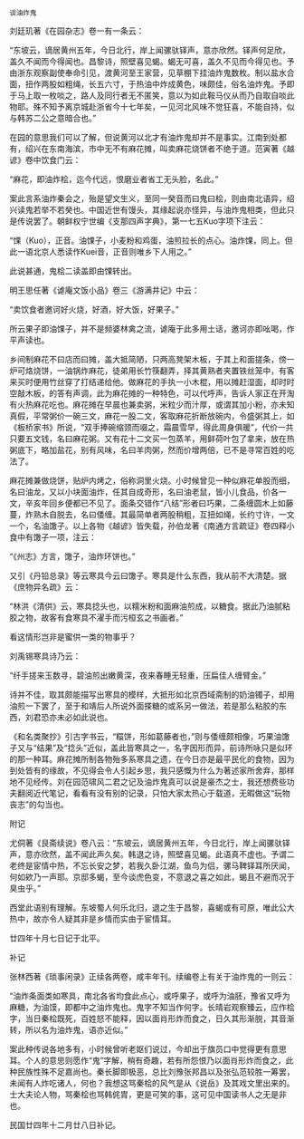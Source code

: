    谈油炸鬼 

   刘廷玑著《在园杂志》卷一有一条云：

   “东坡云，谪居黄州五年，今日北行，岸上闻骡驮铎声，意亦欣然。铎声何足欣，盖久不闻而今得闻也。昌黎诗，照壁喜见蝎。蝎无可喜，盖久不见而今得见也。予由浙东观察副使奉命引见，渡黄河至王家营，见草棚下挂油炸鬼数枚。制以盐水合面，扭作两股如粗绳，长五六寸，于热油中炸成黄色，味颇佳，俗名油炸鬼。予即于马上取一枚啖之，路人及同行者无不匿笑，意以为如此鞍马仪从而乃自取自啖此物耶。殊不知予离京城赴浙省今十七年矣，一见河北风味不觉狂喜，不能自持，似与韩苏二公之意暗合也。”

   在园的意思我们可以了解，但说黄河以北才有油炸鬼却并不是事实。江南到处都有，绍兴在东南海滨，市中无不有麻花摊，叫卖麻花烧饼者不绝于道。范寅著《越谚》卷中饮食门云：

   “麻花，即油炸桧，迄今代远，恨磨业者省工无头脸，名此。”

   案此言系油炸秦会之，殆是望文生义，至同一癸音而曰鬼曰桧，则由南北语异，绍兴读鬼若举不若癸也。中国近世有馒头，其缘起说亦怪异，与油炸鬼相类，但此只是传说罢了。朝鲜权宁世编《支那四声字典》，第一七五Kuo字项下注云：

   “馃（Kuo），正音。油馃子，小麦粉和鸡蛋，油煎拉长的点心。油炸馃，同上。但此一语北京人悉读作Kuei音，正音则唯乡下人用之。”

   此说甚通，鬼桧二读盖即由馃转出。

   明王思任著《谑庵文饭小品》卷三《游满井记》中云：

   “卖饮食者邀诃好火烧，好酒，好大饭，好果子。”

   所云果子即油馃子，并不是频婆林禽之流，谑庵于此多用土话，邀诃亦即吆喝，作平声读也。

   乡间制麻花不曰店而曰摊，盖大抵简陋，只两高凳架木板，于其上和面搓条，傍一炉可烙烧饼，一油锅炸麻花，徒弟用长竹筷翻弄，择其黄熟者夹置铁丝笼中，有客来买时便用竹丝穿了打结递给他。做麻花的手执一小木棍，用以摊赶湿面，却时时空敲木板，的答有声调，此为麻花摊的一种特色，可以代呼声，告诉人家正在开淘有火热麻花吃也。麻花摊在早晨也兼卖粥，米粒少而汁厚，或谓其加小粉，亦未知真假，平常粥价一碗三文，麻花一股二文，客取麻花折断放碗内，令盛粥其上，如《板桥家书》所说，“双手捧碗缩颈而啜之，霜晨雪早，得此周身俱暖”，代价一共只要五文钱，名曰麻花粥。又有花十二文买一包蒸羊，用鲜荷叶包了拿来，放在热粥底下，略加盐花，别有风味，名曰羊肉粥，然而价增两倍，已不是寻常百姓的吃法了。

   麻花摊兼做烧饼，贴炉内烤之，俗称洞里火烧。小时候曾见一种似麻花单股而细，名曰油龙，又以小块面油炸，任其自成奇形，名曰油老鼠，皆小儿食品，价各一文，辛亥年回乡便都已不见了。面条交错作“八结”形者曰巧果，二条缠圆木上如藤蔓，炸熟木自脱去，名曰倭缠。其最简单者两股稍粗，互扭如绳，长约寸许，一文一个，名油馓子。以上各物《越谚》皆失载，孙伯龙著《南通方言疏证》卷四释小食中有馓子一项，注云：

   “《州志》方言，馓子，油炸环饼也。”

   又引《丹铅总录》等云寒具今云曰馓子。寒具是什么东西，我从前不大清楚。据《庶物异名疏》云：

   “林洪《清供》云，寒具捻头也，以糯米粉和面麻油煎成，以糖食。据此乃油腻粘胶之物，故客有食寒具不濯手而污桓玄之书画者。”

   看这情形岂非是蜜供一类的物事乎？

   刘禹锡寒具诗乃云：

   “纤手搓来玉数寻，碧油煎出嫩黄深，夜来春睡无轻重，压扁佳人缠臂金。”

   诗并不佳，取其颇能描写出寒具的模样，大抵形如北京西域斋制的奶油镯子，却用油煎一下罢了，至于和靖后人所说外面搽糖的或系另一做法，若是那么粘胶的东西，刘君恐亦未必如此说也。

   《和名类聚抄》引古字书云，“糫饼，形如葛藤者也，”则与倭缠颇相像，巧果油馓子又与“结果”及“捻头”近似，盖此皆寒具之一，名字因形而异，前诗所咏只是似环的那一种耳。麻花摊所制各物殆多系寒具之遗，在今日亦是最平民化的食物，因为到处皆有的缘故，不见得会令人引起乡思，我只感慨为什么为著述家所舍弃，那样地不见经传。刘在园范啸风二君之记及油炸鬼真可以说是豪杰之士，我还想费些功夫翻阅近代笔记，看看有没有别的记录，只怕大家太热心于载道，无暇做这“玩物丧志”的勾当也。

   附记

   尤侗著《艮斋续说》卷八云：“东坡云，谪居黄州五年，今日北行，岸上闻骡驮铎声，意亦欣然，盖不闻此声久矣。韩退之诗，照壁喜见蝎。此语真不虚也。予谓二老终是宦情中热，不忘长安之梦，若我久卧江湖，鱼鸟为侣，骡马鞞铎耳所厌闻，何如欸乃一声耶。京邸多蝎，至今谈虎色变，不意退之喜之如此，蝎且不避而况于臭虫乎。”

   西堂此语别有理解。东坡蜀人何乐北归，退之生于昌黎，喜蝎或有可原，唯此公大热中，故亦令人疑其非是乡情而实由于宦情耳。

   廿四年十月七日记于北平。

   补记

   张林西著《琐事闲录》正续各两卷，咸丰年刊。续编卷上有关于油炸鬼的一则云：

   “油炸条面类如寒具，南北各省均食此点心，或呼果子，或呼为油胚，豫省又呼为麻糖，为油馍，即都中之油炸鬼也。鬼字不知当作何字。长晴岩观察臻云，应作桧字，当日秦桧既死，百姓怒不能释，因以面肖形炸而食之，日久其形渐脱，其音渐转，所以名为油炸鬼，语亦近似。”

   案此种传说各地多有，小时候曾听老妪们说过，今却出于旗员口中觉得更有意思耳。个人的意思则愿作“鬼”字解，稍有奇趣，若有所怨恨乃以面肖形炸而食之，此种民族性殊不足嘉尚也。秦长脚即极恶，总比刘豫张邦昌以及张弘范较胜一筹罢，未闻有人炸吃诸人，何也？我想这骂秦桧的风气是从《说岳》及其戏文里出来的。士大夫论人物，骂秦桧也骂韩侂胄，更是可笑的事，这可见中国读书人之无是非也。

   民国廿四年十二月廿八日补记。

